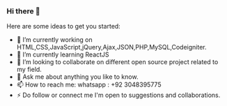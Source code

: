 ### Hi there 👋

<!--
**abdulaziz18/abdulaziz18** is a ✨ _special_ ✨ repository because its `README.md` (this file) appears on your GitHub profile.
-->
Here are some ideas to get you started:

- 🔭 I’m currently working on HTML,CSS,JavaScript,jQuery,Ajax,JSON,PHP,MySQL,Codeigniter.
- 🌱 I’m currently learning ReactJS
- 👯 I’m looking to collaborate on different open source project related to my field.
- 💬 Ask me about anything you like to know.
- 📫 How to reach me: whatsapp : +92 3048395775
- ⚡ Do follow or connect me I'm open to suggestions and collaborations.

